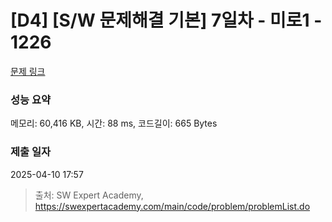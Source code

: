 # [D4] [S/W 문제해결 기본] 7일차 - 미로1 - 1226 

[문제 링크](https://swexpertacademy.com/main/code/problem/problemDetail.do?contestProbId=AV14vXUqAGMCFAYD) 

### 성능 요약

메모리: 60,416 KB, 시간: 88 ms, 코드길이: 665 Bytes

### 제출 일자

2025-04-10 17:57



> 출처: SW Expert Academy, https://swexpertacademy.com/main/code/problem/problemList.do